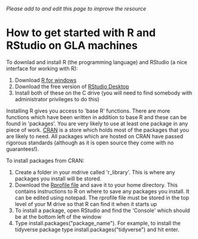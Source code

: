 ﻿*Please add to and edit this page to improve the resource*

# How to get started with R and RStudio on GLA machines

To downlad and install R (the programming language) and RStudio (a nice interface for working with R):

1) Download [R for windows](https://www.stats.bris.ac.uk/R/)
1) Download the free version of [RStudio Desktop](https://rstudio.com/products/rstudio/download/?utm_source=downloadrstudio&utm_medium=Site&utm_campaign=home-hero-cta)
1) Install both of these on the C drive (you will need to find somebody with administrator privileges to do this)

Installing R gives you access to 'base R' functions.  There are more functions which have been written in addition to base R and these can be found in 'packages'.  You are very likely to use at least one package in any piece of work.  [CRAN](https://cran.r-project.org/) is a store which holds most of the packages that you are likely to need.  All packages which are hosted on CRAN have passed rigorous standards (although as it is open source they come with no guarantees!).

To install packages from CRAN:

1) Create a folder in your mdrive called 'r_library'.  This is where any packages you install will be stored.
1) Download the [Rprofile file](.Rprofile) and save it to your home directory.  This contains instructions to R on where to save any packages you install.  It can be edited using notepad.  The rprofile file must be stored in the top level of your M drive so that R can find it when it starts up
2) To install a package, open RStudio and find the 'Console' which should be at the bottom left of the window
3) Type install.packages("package_name"). For example, to install the tidyverse package type install.packages("tidyverse") and hit enter. 

